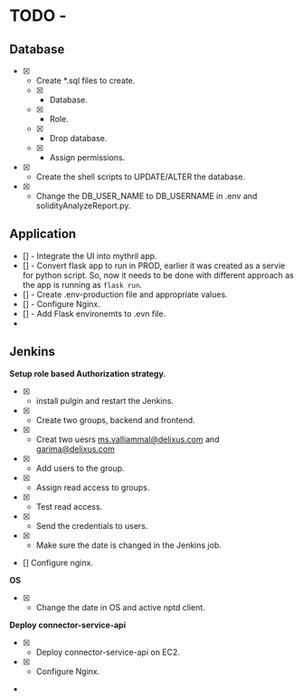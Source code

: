 # TODO -

Database
---

- [x] - Create *.sql files to create.
  - [x] - Database.
  - [x] - Role.
  - [x] - Drop database.
  - [x] - Assign permissions.
- [x] - Create the shell scripts to UPDATE/ALTER the database.
- [x] - Change the DB_USER_NAME to DB_USERNAME in .env and solidityAnalyzeReport.py.


Application
---

- [] - Integrate the UI into mythril app.
- [] - Convert flask app to run in PROD, earlier it was created as a servie for python script. So, now it needs to be done with different approach as the app is running as `flask run`.
- [] - Create .env-production file and appropriate values.
- [] - Configure Nginx.
- [] - Add Flask environemts to .evn file.
- 
Jenkins
---
**Setup role based Authorization strategy.**
  - [x] - install pulgin and restart the Jenkins.
  - [x] - Create two groups, backend and frontend.
  - [x] - Creat two uesrs ms.valliammal@delixus.com  and garima@delixus.com
  - [x] - Add users to the group.
  - [x] - Assign read access to groups.
  - [x] - Test read access.
  - [x] - Send the credentials to users.
  - [x] - Make sure the date is changed in the Jenkins job.
  - [] Configure nginx.

**OS**
- [x] - Change the date in OS and active nptd client. 

**Deploy connector-service-api**
- [x] - Deploy connector-service-api on EC2.
- [x] - Configure Nginx.
- 